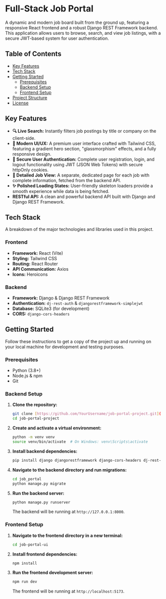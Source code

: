 # Full-Stack Job Portal

A dynamic and modern job board built from the ground up, featuring a responsive React frontend and a robust Django REST Framework backend. This application allows users to browse, search, and view job listings, with a secure JWT-based system for user authentication.





## Table of Contents

- [Key Features](#key-features)
- [Tech Stack](#tech-stack)
- [Getting Started](#getting-started)
  - [Prerequisites](#prerequisites)
  - [Backend Setup](#backend-setup)
  - [Frontend Setup](#frontend-setup)
- [Project Structure](#project-structure)
- [License](#license)

## Key Features

- **🔍 Live Search:** Instantly filters job postings by title or company on the client-side.
- **🎨 Modern UI/UX:** A premium user interface crafted with Tailwind CSS, featuring a gradient hero section, "glassmorphism" effects, and a fully responsive design.
- **🔐 Secure User Authentication:** Complete user registration, login, and logout functionality using JWT (JSON Web Tokens) with secure httpOnly cookies.
- **📄 Detailed Job View:** A separate, dedicated page for each job with complete information, fetched from the backend API.
- **✨ Polished Loading States:** User-friendly skeleton loaders provide a smooth experience while data is being fetched.
- **RESTful API:** A clean and powerful backend API built with Django and Django REST Framework.

## Tech Stack

A breakdown of the major technologies and libraries used in this project.

### Frontend
- **Framework:** React (Vite)
- **Styling:** Tailwind CSS
- **Routing:** React Router
- **API Communication:** Axios
- **Icons:** Heroicons

### Backend
- **Framework:** Django & Django REST Framework
- **Authentication:** `dj-rest-auth` & `djangorestframework-simplejwt`
- **Database:** SQLite3 (for development)
- **CORS:** `django-cors-headers`

## Getting Started

Follow these instructions to get a copy of the project up and running on your local machine for development and testing purposes.

### Prerequisites

- Python (3.8+)
- Node.js & npm
- Git

### Backend Setup

1.  **Clone the repository:**
    ```bash
    git clone [https://github.com/YourUsername/job-portal-project.git](https://github.com/YourUsername/job-portal-project.git)
    cd job-portal-project
    ```
2.  **Create and activate a virtual environment:**
    ```bash
    python -m venv venv
    source venv/bin/activate  # On Windows: venv\Scripts\activate
    ```
3.  **Install backend dependencies:**
    ```bash
    pip install django djangorestframework django-cors-headers dj-rest-auth djangorestframework-simplejwt django-allauth requests
    ```
4.  **Navigate to the backend directory and run migrations:**
    ```bash
    cd job_portal
    python manage.py migrate
    ```
5.  **Run the backend server:**
    ```bash
    python manage.py runserver
    ```
    The backend will be running at `http://127.0.0.1:8000`.

### Frontend Setup

1.  **Navigate to the frontend directory in a new terminal:**
    ```bash
    cd job-portal-ui
    ```
2.  **Install frontend dependencies:**
    ```bash
    npm install
    ```
3.  **Run the frontend development server:**
    ```bash
    npm run dev
    ```
    The frontend will be running at `http://localhost:5173`.
